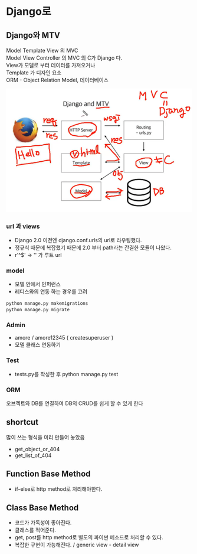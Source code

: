 # Django로 

## Django와 MTV
Model Template View 의 MVC   
Model View Controller 의 MVC 의 C가 Django 다.   
View가 모델로 부터 데이터를 가져오거나   
Template 가 디자인 요소   
ORM - Object Relation Model, 데이터베이스

![Django](Django&MTV.png)

### url 과 views
- Django 2.0 이전엔 django.conf.urls의 url로 라우팅했다.    
- 정규식 때문에 복잡했기 때문에 2.0 부터 path라는 간결한 모듈이 나왔다.   
- r'^$' -> '' 가 루트 url

### model 
- 모델 안에서 인퍼런스 
- 레디스와의 연동 하는 경우를 고려
~~~sh
python manage.py makemigrations
python manage.py migrate 
~~~
### Admin
- amore / amore12345 ( createsuperuser )
- 모델 클래스 연동하기

### Test
- tests.py를 작성한 후 python manage.py test  

### ORM
오브젝트와 DB를 연결하여 DB의 CRUD를 쉽게 할 수 있게 한다

## shortcut
많이 쓰는 형식을 미리 만들어 놓았음
- get_object_or_404
- get_list_of_404 

## Function Base Method
- if-else로 http method로 처리해야한다.
## Class Base Method
- 코드가 가독성이 좋아진다.
- 클래스를 적어준다. 
- get, post를 http method로 별도의 파이썬 메소드로 처리할 수 있다.
- 복잡한 구현이 가능해진다. / generic view - detail view